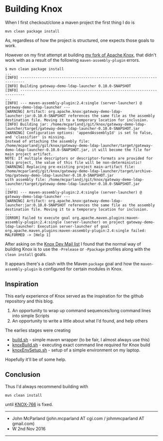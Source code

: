 # Building Knox
When I first checkout/clone a maven project the first thing I do is

`mvn clean package install`

As, regardless of how the project is structured, one expects those goals to work.

However on my first attempt at building [my fork of Apache Knox](https://github.com/mcparlandjcgi/knox), that didn't work with as a result of the following `maven-assembly-plugin` errors.

```
$ mvn clean package install
...
[INFO] ------------------------------------------------------------------------
[INFO] Building gateway-demo-ldap-launcher 0.10.0-SNAPSHOT
[INFO] ------------------------------------------------------------------------
...
[INFO] --- maven-assembly-plugin:2.4:single (server-launcher) @ gateway-demo-ldap-launcher ---
[WARNING] Artifact: org.apache.knox:gateway-demo-ldap-launcher:jar:0.10.0-SNAPSHOT references the same file as the assembly destination file. Moving it to a temporary location for inclusion.
[INFO] Building jar: /home/mcparlandj/git/knox/gateway-demo-ldap-launcher/target/gateway-demo-ldap-launcher-0.10.0-SNAPSHOT.jar
[WARNING] Configuration options: 'appendAssemblyId' is set to false, and 'classifier' is missing.
Instead of attaching the assembly file: /home/mcparlandj/git/knox/gateway-demo-ldap-launcher/target/gateway-demo-ldap-launcher-0.10.0-SNAPSHOT.jar, it will become the file for main project artifact.
NOTE: If multiple descriptors or descriptor-formats are provided for this project, the value of this file will be non-deterministic!
[WARNING] Replacing pre-existing project main-artifact file: /home/mcparlandj/git/knox/gateway-demo-ldap-launcher/target/archive-tmp/gateway-demo-ldap-launcher-0.10.0-SNAPSHOT.jar
with assembly file: /home/mcparlandj/git/knox/gateway-demo-ldap-launcher/target/gateway-demo-ldap-launcher-0.10.0-SNAPSHOT.jar
...
[INFO] --- maven-assembly-plugin:2.4:single (server-launcher) @ gateway-demo-ldap-launcher ---
[WARNING] Artifact: org.apache.knox:gateway-demo-ldap-launcher:jar:0.10.0-SNAPSHOT references the same file as the assembly destination file. Moving it to a temporary location for inclusion.
...
[ERROR] Failed to execute goal org.apache.maven.plugins:maven-assembly-plugin:2.4:single (server-launcher) on project gateway-demo-ldap-launcher: Execution server-launcher of goal org.apache.maven.plugins:maven-assembly-plugin:2.4:single failed: MALFORMED -> [Help 1]
```

After asking on the [Knox Dev Mail list](http://mail-archives.apache.org/mod_mbox/knox-dev/) I found that the normal way of building Knox is to use the `-Prelease` or `-Ppackage` profiles
along with the `clean install` goals.  

It appears there's a clash with the Maven `package` goal and how the `maven-assembly-plugin` is configured for certain modules in Knox.

## Inspiration
This early experience of Knox served as the inspiration for the github repository and this blog.
 1. An opportunity to wrap up command sequences/long command lines into simple Scripts
 1. An opportunity to write a little about what I'd found, and help others

The earlies stages were creating
 * [build.sh](/build.sh) - simple maven wrapper (to be fair, I almost always use this)
 * [knoxBuild.sh](/knoxBuild.sh) - executing exact command line required for Knox build
 * [knoxEnvSetup.sh](/knoxEnvSetup.sh) - setup of a simple environment on my laptop.

Hopefully it'll be of some help.

## Conclusion

Thus I'd always recommend building with

`mvn clean install`

until [KNOX-766](https://issues.apache.org/jira/browse/KNOX-766) is fixed.

---

 * John McParland (john.mcparland AT cgi.com / johmmcparland AT gmail.com)
 * W 2nd Nov 2016

---
